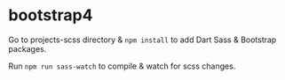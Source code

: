 # bootstrap4

Go to projects-scss directory & `npm install` to add Dart Sass & Bootstrap packages. 

Run `npm run sass-watch` to compile & watch for scss changes.

